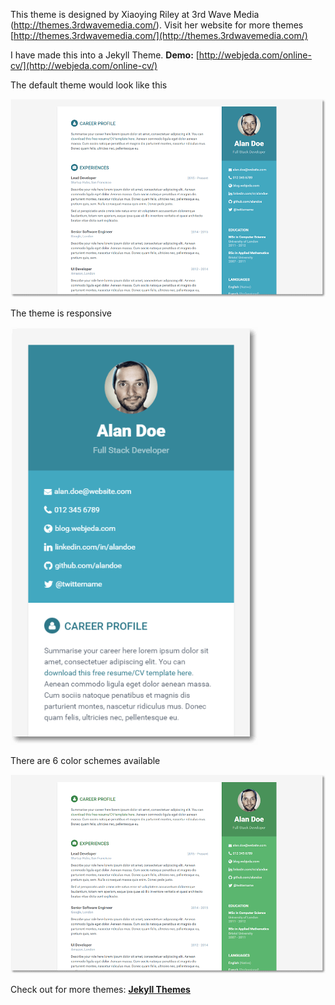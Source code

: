 This theme is designed by Xiaoying Riley at 3rd Wave Media (http://themes.3rdwavemedia.com/). Visit her website for more themes [http://themes.3rdwavemedia.com/](http://themes.3rdwavemedia.com/)


I have made this into a Jekyll Theme.
**Demo:** [http://webjeda.com/online-cv/](http://webjeda.com/online-cv/)

The default theme would look like this

![online cv Jekyll theme](/assets/images/online-cv-jekyll-theme.png)

The theme is responsive

![online cv responsive Jekyll theme](/assets/images/online-cv-responsive-jekyll-theme.png)

There are 6 color schemes available

![online cv Jekyll theme](/assets/images/online-cv-jekyll-theme-2.png)

Check out for more themes: [**Jekyll Themes**](http://blog.webjeda.com/jekyll-themes)
